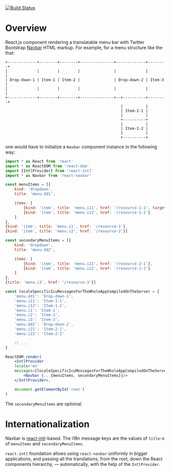 [![Build Status](https://travis-ci.org/ikr/react-navbar.svg?branch=master)](https://travis-ci.org/ikr/react-navbar)

# Overview

React.js component rendering a translatable menu bar with Twitter Bootstrap
[Navbar](https://getbootstrap.com/docs/3.3/components/#navbar) HTML markup. For example, for a menu
structure like the that:

```
+-------------+--------+--------+---------------+-------------+--------+
|             |        |        |               |             |        |
| Drop-down-1 | Item-1 | Item-2 |               | Drop-down-2 | Item-3 |
|             |        |        |               |             |        |
+-------------+--------+--------+---------------+--+----------+--------+
                                                   |          |
                                                   | Item-2-1 |
                                                   |          |
                                                   +----------+
                                                   |          |
                                                   | Item-2-2 |
                                                   |          |
                                                   +----------+
```

one would have to initialize a `Navbar` component instance in the following way:

```jsx
import * as React from 'react'
import * as ReactDOM from 'react-dom'
import {IntlProvider} from 'react-intl'
import * as Navbar from 'react-navbar'

const menuItems = [{
    kind: 'dropdown',
    title: 'menu.dd1',

    items: [
        {kind: 'item', title: 'menu.i11', href: '/resource-1-1', target: '_blank'},
        {kind: 'item', title: 'menu.i12', href: '/resource-1-2'}
    ]
},
{kind: 'item', title: 'menu.i1', href: '/resource-1'},
{kind: 'item', title: 'menu.i2', href: '/resource-2'}]

const secondaryMenuItems = [{
    kind: 'dropdown',
    title: 'menu.dd2',

    items: [
        {kind: 'item', title: 'menu.i21', href: '/resource-2-1'},
        {kind: 'item', title: 'menu.i22', href: '/resource-2-2'}
    ]
},
{title: 'menu.i3', href: '/resource-3'}]

const localeSpecificIcuMessagesForTheWholeAppCompiledOnTheServer = {
    'menu.dd1': 'Drop-down-1',
    'menu.i11': 'Item-1-1',
    'menu.i12': 'Item-1-2',
    'menu.i1': 'Item-1',
    'menu.i2': 'Item-2',
    'menu.i3': 'Item-3',
    'menu.dd2': 'Drop-down-2',
    'menu.i21': 'Item-2-1',
    'menu.i22': 'Item-2-2'

    // ...
}

ReactDOM.render(
    <IntlProvider
    locale='en'
    messages={localeSpecificIcuMessagesForTheWholeAppCompiledOnTheServer}>
        <Navbar {...{menuItems, secondaryMenuItems}}/>
    </IntlProvider>,

    document.getElementById('root')
)
```

The `secondaryMenuItems` are optional.

# Internationalization

Navbar is [react-intl](https://github.com/yahoo/react-intl)-based. The i18n message keys are the
values of `title`-s of `menuItems` and `secondaryMenuItems`.

`react-intl` foundation allows using `react-navbar` uniformly in bigger applications, and passing
all the translations, from the root, down the React components hierarchy, — automatically, with the
help of the `IntlProvider`.
